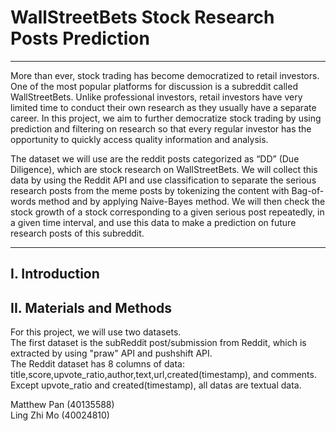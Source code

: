 # WallStreetBets Stock Research Posts Prediction

***

More than ever, stock trading has become democratized to retail investors. One of the most popular platforms for discussion is a subreddit called WallStreetBets. Unlike professional investors, retail investors have very limited time to conduct their own research as they usually have a separate career. In this project, we aim to further democratize stock trading by using prediction and filtering on research so that every regular investor has the opportunity to quickly access quality information and analysis.

The dataset we will use are the reddit posts categorized as “DD” (Due Diligence), which are stock research on WallStreetBets. We will collect this data by using the Reddit API and use classification to separate the serious research posts from the meme posts by tokenizing the content with Bag-of-words method and by applying Naive-Bayes method. We will then check the stock growth of a stock corresponding to a given serious post repeatedly, in a given time interval, and use this data to make a prediction on future research posts of this subreddit.

***

## I. Introduction

## II. Materials and Methods
For this project, we will use two datasets.   
The first dataset is the subReddit post/submission from Reddit, which is extracted by using "praw" API and pushshift API.  
The Reddit dataset has 8 columns of data: title,score,upvote_ratio,author,text,url,created(timestamp), and comments. Except upvote_ratio and created(timestamp), all datas are textual data.

Matthew Pan (40135588)<br>
Ling Zhi Mo (40024810)
